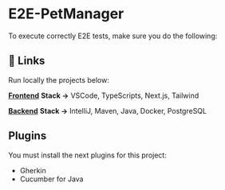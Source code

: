 # E2E-PetManager
To execute correctly E2E tests, make sure you do the following:

## 🔗 Links 
Run locally the projects below:

[**Frontend**](https://github.com/MaritzaTC/P5F5-Pet-Store-Web.git) **Stack ->** VSCode, TypeScripts, Next.js, Tailwind

[**Backend**](https://github.com/Esteban-correa/PetManager/tree/main-schema-fixed) **Stack ->** IntelliJ, Maven, Java, Docker, PostgreSQL

## Plugins
You must install the next plugins for this project:
- Gherkin
- Cucumber for Java
